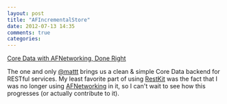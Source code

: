 ```yaml
---
layout: post
title: "AFIncrementalStore"
date: 2012-07-13 14:35
comments: true
categories: 
---
```


[Core Data with AFNetworking, Done Right](https://github.com/AFNetworking/AFIncrementalStore)

The one and only [@mattt](http://twitter.com/mattt) brings us a clean & simple Core Data backend for RESTful services. 
My least favorite part of using [RestKit](https://github.com/RestKit/RestKit/) was the fact that I was no longer using [AFNetworking](https://github.com/AFNetworking/AFNetworking)
in it, so I can't wait to see how this progresses (or actually contribute to it).


